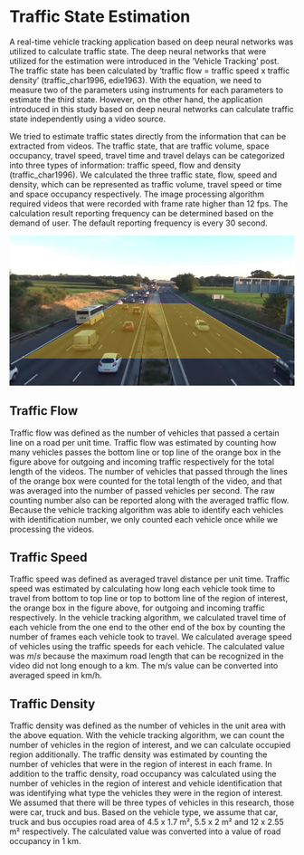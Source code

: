 # Traffic State Estimation

A real-time vehicle tracking application based on deep neural networks was utilized to calculate traffic state. The deep neural networks that were utilized for the estimation were introduced in the ‘Vehicle Tracking’ post. The traffic state has been calculated by ‘traffic flow = traffic speed x traffic density’ (traffic_char1996, edie1963). With the equation, we need to measure two of the parameters using instruments for each parameters to estimate the third state. However, on the other hand, the application introduced in this study based on deep neural networks can calculate traffic state independently using a video source.

We tried to estimate traffic states directly from the information that can be extracted from videos. The traffic state, that are traffic volume, space occupancy, travel speed, travel time and travel delays can be categorized into three types of information: traffic speed, flow and density (traffic_char1996). We calculated the three traffic state, flow, speed and density, which can be represented as traffic volume, travel speed or time and space occupancy respectively. The image processing algorithm required videos that were recorded with frame rate higher than 12 fps. The calculation result reporting frequency can be determined based on the demand of user. The default reporting frequency is every 30 second.


![traffic static space occupancy box](./imgs//traffic-state-estimation-1.png)

## Traffic Flow
Traffic flow was defined as the number of vehicles that passed a certain line on a road per unit time. Traffic flow was estimated by counting how many vehicles passes the bottom line or top line of the orange box in the figure above for outgoing and incoming traffic respectively for the total length of the videos.  The number of vehicles that passed through the lines of the orange box were counted for the total length of the video, and that was averaged into the number of passed vehicles per second. The raw counting number also can be reported along with the averaged traffic flow. Because the vehicle tracking algorithm was able to identify each vehicles with identification number, we only counted each vehicle once while we processing the videos.

## Traffic Speed
Traffic speed was defined as averaged travel distance per unit time. Traffic speed was estimated by calculating how long each vehicle took time to travel from bottom to top line or top to bottom line of the region of interest, the orange box in the figure above, for outgoing and incoming traffic respectively. In the vehicle tracking algorithm, we calculated travel time of each vehicle from the one end to the other end of the box by counting the number of frames each vehicle took to travel. We calculated average speed of vehicles using the traffic speeds for each vehicle. The calculated value was $m/s$ because the maximum road length that can be recognized in the video did not long enough to a km. The m/s value can be converted into averaged speed in km/h.

## Traffic Density
Traffic density was defined as the number of vehicles in the unit area with the above equation. With the vehicle tracking algorithm, we can count the number of vehicles in the region of interest, and we can calculate occupied region additionally. The traffic density was estimated by counting the number of vehicles that were in the region of interest in each frame. In addition to the traffic density, road occupancy was calculated using the number of vehicles in the region of interest and vehicle identification that was identifying what type the vehicles they were in the region of interest. We assumed that there will be three types of vehicles in this research, those were car, truck and bus. Based on the vehicle type, we assume that car, truck and bus occupies road area of 4.5 x 1.7 m², 5.5 x 2 m² and 12 x 2.55 m² respectively. The calculated value was converted into a value of road occupancy in 1 km.